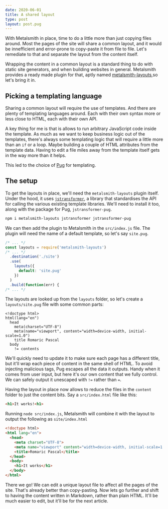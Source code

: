 ```yaml
---
date: 2020-06-01
title: A shared layout
type: post
layout: post.pug
---
```


With Metalsmith in place, time to do a little more than just copying files around. Most the pages of the site will share a common layout, and it would be innefficient and error-prone to copy-paste it from file to file. Let's remediate to that and separate the layout from the content itself.

Wrapping the content in a common layout is a standard thing to do with static site generators, and when building websites in general. Metalsmith provides a ready made plugin for that, aptly named [metalsmith-layouts],so let's bring it in.

Picking a templating language
---

Sharing a common layout will require the use of templates. And there are plenty of templating languages around. Each with their own syntax more or less close to HTML, each with their own API.

A key thing for me is that is allows to run arbitrary JavaScript code inside the template. As much as we want to keep business logic out of the templates, there's always some templating logic that will require a little more than an `if` or a loop. Maybe building a couple of HTML attributes from the template data. Having to edit a file miles away from the template itself gets in the way more than it helps.

This led to the choice of [Pug] for templating.

The setup
---

To get the layouts in place, we'll need the `metalsmith-layouts` plugin itself. Under the hood, it uses [`jstransformer`][jstransformer], a library that standardises the API for calling the various existing template libraries. We'll need to install it too, along with the package for Pug, `jstransformer-pug`.

```sh
npm i metalsmith-layouts jstransformer jstransformer-pug
```

We can then add the plugin to Metalsmith in the `src/index.js` file.
The plugin will need the name of a default template, so let's say `site.pug`.

```js
/* ... */
const layouts = require('metalsmith-layouts')
/* ... */
  .destination('./site')
  .use(
    layouts({
      default: 'site.pug'
    })
  )
  .build(function(err) {
/* ... */
```

The layouts are looked up from the `layouts` folder, so let's create a `layouts/site.pug` file with some common parts:

```pug
<!doctype html>
html(lang="en")
  head
    meta(charset="UTF-8")
    meta(name="viewport", content="width=device-width, initial-scale=1.0")
    title Romaric Pascal
  body
    != contents
```

We'll quickly need to update it to make sure each page has a different title, but it'll wrap each piece of content in the same shell of HTML. To avoid injecting malicious tags, Pug escapes all the data it outputs. Handy when it comes from user input, but here it's our own content that we fully control. We can safely output it unescaped with `!=` rather than `=`.

Having the layout in place now allows to reduce the files in the `content` folder to just the content bits. Say a `src/index.html` file like this:

```html
<h1>It works!<h1>
```

Running `node src/index.js`, Metalsmith will combine it with the layout to output the following as `site/index.html`

```html
<!doctype html>
<html lang="en">
  <head>
    <meta charset="UTF-8">
    <meta name="viewport" content="width=device-width, initial-scale=1.0">
    <title>Romaric Pascal</title>
  </head>
  <body>
    <h1>It works</h1>
  </body>
</html>
```

There we go! We can edit a unique layout file to affect all the pages of the site. That's already better than copy-pasting. Now lets go further and shift to having the content written in Markdown, rather than plain HTML. It'll be much easier to edit, but it'll be for the next article.

[metalsmith-layouts]: https://github.com/metalsmith/metalsmith-layouts
[Pug]: https://pugjs.org
[jstransformer]: https://github.com/jstransformers

